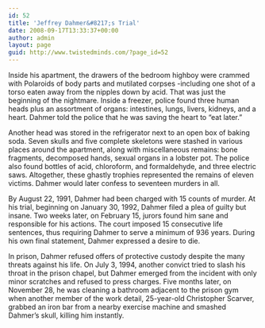 ```yaml
---
id: 52
title: 'Jeffrey Dahmer&#8217;s Trial'
date: 2008-09-17T13:33:37+00:00
author: admin
layout: page
guid: http://www.twistedminds.com/?page_id=52
---
```

<p class="dropcap-first">
  Inside his apartment, the drawers of the bedroom highboy were crammed with Polaroids of body parts and mutilated corpses -including one shot of a torso eaten away from the nipples down by acid. That was just the beginning of the nightmare. Inside a freezer, police found three human heads plus an assortment of organs: intestines, lungs, livers, kidneys, and a heart. Dahmer told the police that he was saving the heart to &#8220;eat later.&#8221;
</p>

Another head was stored in the refrigerator next to an open box of baking soda. Seven skulls and five complete skeletons were stashed in various places around the apartment, along with miscellaneous remains: bone fragments, decomposed hands, sexual organs in a lobster pot. The police also found bottles of acid, chloroform, and formaldehyde, and three electric saws. Altogether, these ghastly trophies represented the remains of eleven victims. Dahmer would later confess to seventeen murders in all.

By August 22, 1991, Dahmer had been charged with 15 counts of murder. At his trial, beginning on January 30, 1992, Dahmer filed a plea of guilty but insane. Two weeks later, on February 15, jurors found him sane and responsible for his actions. The court imposed 15 consecutive life sentences, thus requiring Dahmer to serve a minimum of 936 years. During his own final statement, Dahmer expressed a desire to die.

In prison, Dahmer refused offers of protective custody despite the many threats against his life. On July 3, 1994, another convict tried to slash his throat in the prison chapel, but Dahmer emerged from the incident with only minor scratches and refused to press charges. Five months later, on November 28, he was cleaning a bathroom adjacent to the prison gym when another member of the work detail, 25-year-old Christopher Scarver, grabbed an iron bar from a nearby exercise machine and smashed Dahmer&#8217;s skull, killing him instantly.